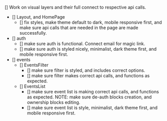 [] Work on visual layers and their full connect to respective api calls.
  - [] Layout, and HomePage
    - [] fix styles, make theme default to dark, mobile responsive first, and make sure api calls that are needed in the page are made successfully.
  - [] auth
    - [] make sure auth is functional. Connect email for magic link.
    - [] make sure auth is styled nicely, minimalist, dark theme first, and mobile responsive first. 
  - [] events
    - [] EventsFilter
      - [] make sure filter is styled, and includes correct options.
      - [] make sure filter makes correct api calls, and functions as expected.
    - [] EventsList
      - [] make sure event list is making correct api calls, and functions as expected.
        NOTE: make sure de-auth blocks creation, and ownership blocks editing.
      - [] make sure event list is style, minimalist, dark theme first, and mobile responsive first.
